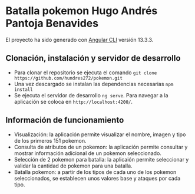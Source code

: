 # Batalla pokemon Hugo Andrés Pantoja Benavides

El proyecto ha sido generado con [Angular CLI](https://github.com/angular/angular-cli) versión 13.3.3.

## Clonación, instalación y servidor de desarrollo

- Para clonar el repositorio se ejecuta el comando
`git clone https://github.com/hundres272/pokemon.git`
- Una vez descargado se instalan las dependencias necesarias
`npm install`
- Se ejecuta el servidor de desarrollo
`ng serve`. Para navegar a la aplicación se coloca en `http://localhost:4200/`.

## Información de funcionamiento
- Visualización:
la aplicación permite visualizar el nombre, imagen y tipo de los primeros 151 pokemon.
- Consulta de atributos de un pokemon:
la aplicación permite consultar y mostrar información adicional de un pokemon seleccionado.
- Selección de 2 pokemon para batalla:
la aplicaión permite seleccionar y validar la cantidad de pokemon para una batalla.
- Batalla pokemon:
a partir de los tipos de cada uno de los pokemon seleccionados, se establecen unos valores base
y ataques por cada tipo.